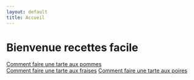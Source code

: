 ```yaml
---
layout: default
title: Accueil
---
```


# Bienvenue recettes facile


[Comment faire une tarte aux pommes](page1.md)  
[Comment faire une tarte aux fraises](page2.md)
[Comment faire une tarte aux poires](page3.md)
